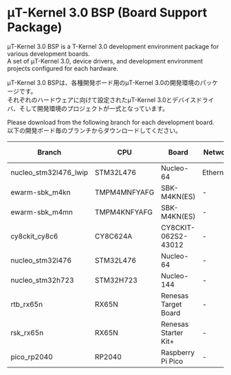 # μT-Kernel 3.0 BSP (Board Support Package)
μT-Kernel 3.0 BSP is a T-Kernel 3.0 development environment package for various development boards.  
A set of μT-Kernel 3.0, device drivers, and development environment projects configured for each hardware.  

μT-Kernel 3.0 BSPは、各種開発ボード用のμT-Kernel 3.0の開発環境のパッケージです。  
それぞれのハードウェアに向けて設定されたμT-Kernel 3.0とデバイスドライバ、そして開発環境のプロジェクトが一式となっています。  

Please download from the following branch for each development board.  
以下の開発ボード毎のブランチからダウンロードしてください。

| Branch | CPU | Board | Network Devie | Development environment |
| --- | ----------------------- | ------ | ------ | -------- |
| nucleo_stm32l476_lwip | STM32L476 | Nucleo-64 | EthernetShield2 | STM32CubeIDE |
| ewarm-sbk_m4kn | TMPM4MNFYAFG | SBK-M4KN(ES) | - | EWARM |
| ewarm-sbk_m4mn | TMPM4KNFYAFG | SBK-M4KN(ES) | - | EWARM |
| cy8ckit_cy8c6 | CY8C624A | CY8CKIT-062S2-43012 | - | ModusToolbox |
| nucleo_stm32l476 | STM32L476 | Nucleo-64 | - | STM32CubeIDE |
| nucleo_stm32h723 | STM32H723 | Nucleo-144 | - | STM32CubeIDE |
| rtb_rx65n | RX65N | Renesas Target Board | - | e2Studio |
| rsk_rx65n | RX65N | Renesas Starter Kit+ | - | e2Studio |
| pico_rp2040 | RP2040 | Raspberry Pi Pico | - | Eclipse CDT |

